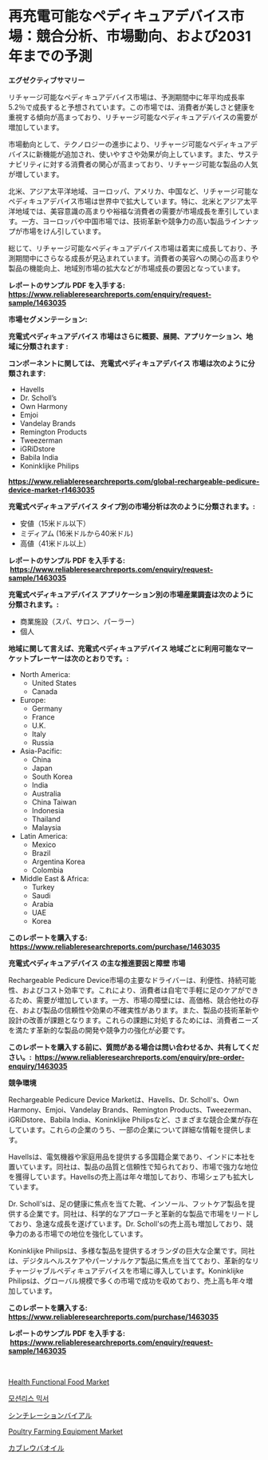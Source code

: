 <p><h1>再充電可能なペディキュアデバイス市場：競合分析、市場動向、および2031年までの予測</h1></p><p><strong>エグゼクティブサマリー</strong></p>
<p><p>リチャージ可能なペディキュアデバイス市場は、予測期間中に年平均成長率5.2％で成長すると予想されています。この市場では、消費者が美しさと健康を重視する傾向が高まっており、リチャージ可能なペディキュアデバイスの需要が増加しています。</p><p>市場動向として、テクノロジーの進歩により、リチャージ可能なペディキュアデバイスに新機能が追加され、使いやすさや効果が向上しています。また、サステナビリティに対する消費者の関心が高まっており、リチャージ可能な製品の人気が増しています。</p><p>北米、アジア太平洋地域、ヨーロッパ、アメリカ、中国など、リチャージ可能なペディキュアデバイス市場は世界中で拡大しています。特に、北米とアジア太平洋地域では、美容意識の高まりや裕福な消費者の需要が市場成長を牽引しています。一方、ヨーロッパや中国市場では、技術革新や競争力の高い製品ラインナップが市場をけん引しています。</p><p>総じて、リチャージ可能なペディキュアデバイス市場は着実に成長しており、予測期間中にさらなる成長が見込まれています。消費者の美容への関心の高まりや製品の機能向上、地域別市場の拡大などが市場成長の要因となっています。</p></p>
<p><strong>レポートのサンプル PDF を入手する: <a href="https://www.reliableresearchreports.com/enquiry/request-sample/1463035">https://www.reliableresearchreports.com/enquiry/request-sample/1463035</a></strong></p>
<p><strong>市場セグメンテーション:</strong></p>
<p><strong> 充電式ペディキュアデバイス 市場はさらに概要、展開、アプリケーション、地域に分類されます :</strong></p>
<p><strong>コンポーネントに関しては、 充電式ペディキュアデバイス 市場は次のように分類されます: &nbsp;</strong></p>
<p><ul><li>Havells</li><li>Dr. Scholl’s</li><li>Own Harmony</li><li>Emjoi</li><li>Vandelay Brands</li><li>Remington Products</li><li>Tweezerman</li><li>iGRiDstore</li><li>Babila India</li><li>Koninklijke Philips</li></ul></p>
<p><strong><a href="https://www.reliableresearchreports.com/global-rechargeable-pedicure-device-market-r1463035">https://www.reliableresearchreports.com/global-rechargeable-pedicure-device-market-r1463035</a></strong></p>
<p><strong> 充電式ペディキュアデバイス タイプ別の市場分析は次のように分類されます。:</strong></p>
<p><ul><li>安値（15米ドル以下）</li><li>ミディアム (16米ドルから40米ドル)</li><li>高値（41米ドル以上）</li></ul></p>
<p><strong>レポートのサンプル PDF を入手する: &nbsp;<a href="https://www.reliableresearchreports.com/enquiry/request-sample/1463035">https://www.reliableresearchreports.com/enquiry/request-sample/1463035</a></strong></p>
<p><strong> 充電式ペディキュアデバイス アプリケーション別の市場産業調査は次のように分類されます。:</strong></p>
<p><ul><li>商業施設（スパ、サロン、パーラー）</li><li>個人</li></ul></p>
<p><strong>地域に関して言えば、充電式ペディキュアデバイス 地域ごとに利用可能なマーケットプレーヤーは次のとおりです。:</strong></p>
<p><ul>
    <li>
        North America:
        <ul>
            <li>United States</li>
            <li>Canada</li>
        </ul>
    </li>
    <li>
        Europe:
        <ul>
            <li>Germany</li>
            <li>France</li>
            <li>U.K.</li>
            <li>Italy</li>
            <li>Russia</li>
        </ul>
    </li>
    <li>
        Asia-Pacific:
        <ul>
            <li>China</li>
            <li>Japan</li>
            <li>South Korea</li>
            <li>India</li>
            <li>Australia</li>
            <li>China Taiwan</li>
            <li>Indonesia</li>
            <li>Thailand</li>
            <li>Malaysia</li>
        </ul>
    </li>
    <li>
        Latin America:
        <ul>
            <li>Mexico</li>
            <li>Brazil</li>
            <li>Argentina Korea</li>
            <li>Colombia</li>
        </ul>
    </li>
    <li>
        Middle East & Africa:
        <ul>
            <li>Turkey</li>
            <li>Saudi</li>
            <li>Arabia</li>
            <li>UAE</li>
            <li>Korea</li>
        </ul>
    </li>
    </ul></p>
<p><strong>このレポートを購入する: &nbsp;<a href="https://www.reliableresearchreports.com/purchase/1463035">https://www.reliableresearchreports.com/purchase/1463035</a></strong></p>
<p><strong>充電式ペディキュアデバイス の主な推進要因と障壁 市場</strong></p>
<p><p>Rechargeable Pedicure Device市場の主要なドライバーは、利便性、持続可能性、およびコスト効率です。これにより、消費者は自宅で手軽に足のケアができるため、需要が増加しています。一方、市場の障壁には、高価格、競合他社の存在、および製品の信頼性や効果の不確実性があります。また、製品の技術革新や設計の改善が課題となります。これらの課題に対処するためには、消費者ニーズを満たす革新的な製品の開発や競争力の強化が必要です。</p></p>
<p><strong>このレポートを購入する前に、質問がある場合は問い合わせるか、共有してください。:&nbsp; <a href="https://www.reliableresearchreports.com/enquiry/pre-order-enquiry/1463035">https://www.reliableresearchreports.com/enquiry/pre-order-enquiry/1463035</a></strong></p>
<p><strong>競争環境</strong></p>
<p><p>Rechargeable Pedicure Device Marketは、Havells、Dr. Scholl's、Own Harmony、Emjoi、Vandelay Brands、Remington Products、Tweezerman、iGRiDstore、Babila India、Koninklijke Philipsなど、さまざまな競合企業が存在しています。これらの企業のうち、一部の企業について詳細な情報を提供します。</p><p>Havellsは、電気機器や家庭用品を提供する多国籍企業であり、インドに本社を置いています。同社は、製品の品質と信頼性で知られており、市場で強力な地位を獲得しています。Havellsの売上高は年々増加しており、市場シェアも拡大しています。</p><p>Dr. Scholl'sは、足の健康に焦点を当てた靴、インソール、フットケア製品を提供する企業です。同社は、科学的なアプローチと革新的な製品で市場をリードしており、急速な成長を遂げています。Dr. Scholl'sの売上高も増加しており、競争力のある市場での地位を強化しています。</p><p>Koninklijke Philipsは、多様な製品を提供するオランダの巨大な企業です。同社は、デジタルヘルスケアやパーソナルケア製品に焦点を当てており、革新的なリチャージャブルペディキュアデバイスを市場に導入しています。Koninklijke Philipsは、グローバル規模で多くの市場で成功を収めており、売上高も年々増加しています。</p></p>
<p><strong>このレポートを購入する: &nbsp; <a href="https://www.reliableresearchreports.com/purchase/1463035">https://www.reliableresearchreports.com/purchase/1463035</a></strong></p>
<p><strong>レポートのサンプル PDF を入手する: &nbsp;<a href="https://www.reliableresearchreports.com/enquiry/request-sample/1463035">https://www.reliableresearchreports.com/enquiry/request-sample/1463035</a></strong><strong></strong></p>
<p>&nbsp;</p>
<p><p><a href="https://www.linkedin.com/pulse/health-functional-food-market-competitive-analysis-trends-ovznc?trackingId=GpxXphr46npf6zL78AFU2w%3D%3D">Health Functional Food Market</a></p><p><a href="https://medium.com/@jordanilliamson678678_12326/%EC%9B%80%EC%A7%81%EC%9D%B4%EC%A7%80-%EC%95%8A%EB%8A%94-%EB%AF%B9%EC%84%9C-%EC%8B%9C%EC%9E%A5-%EC%A0%90%EC%9C%A0%EC%9C%A8-%EC%A7%84%ED%99%94-%EB%B0%8F-%EC%8B%9C%EC%9E%A5-%EC%84%B1%EC%9E%A5-%EB%8F%99%ED%96%A5-2024%EB%85%84-2031%EB%85%84-82f127c26a78">모션리스 믹서</a></p><p><a href="https://github.com/joaejkdzgyljvo6/Market-Research-Report-List-1/blob/main/920270930751.md">シンチレーションバイアル</a></p><p><a href="https://github.com/Alonsoolds3wq1d81czn8rbol/Market-Research-Report-List-2/blob/main/poultry-farming-equipment-market.md">Poultry Farming Equipment Market</a></p><p><a href="https://github.com/ppmazlotr77499/Market-Research-Report-List-1/blob/main/557046130750.md">カブレウバオイル</a></p></p>